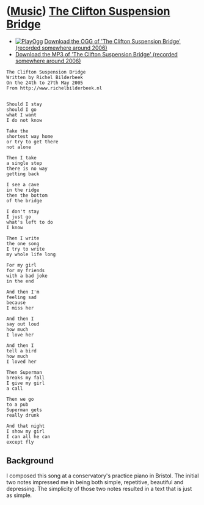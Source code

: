 # ([Music](Music.htm)) [The Clifton Suspension Bridge](SongTheCliftonSuspensionBridge.htm)

 * [![PlayOgg](http://static.fsf.org/playogg/Play_ogg_80x15.png "I support PlayOgg!")](http://playogg.org)
    [Download the OGG of 'The Clifton Suspension Bridge' (recorded
    somewhere around 2006)](http://www.richelbilderbeek.nl/CD05_19TheCliftonSuspensionBridge.ogg)
 * [Download the MP3 of 'The Clifton Suspension Bridge' (recorded
    somewhere around 2006)](http://www.richelbilderbeek.nl/CD05_19TheCliftonSuspensionBridge.mp3)

```
The Clifton Suspension Bridge
Written by Richel Bilderbeek
On the 24th to 27th May 2005 
From http://www.richelbilderbeek.nl

 
Should I stay 
should I go 
what I want 
I do not know 
 
Take the 
shortest way home 
or try to get there 
not alone 
 
Then I take 
a single step 
there is no way 
getting back 
 
I see a cave 
in the ridge 
then the bottom 
of the bridge 
 
I don't stay 
I just go 
what's left to do 
I know 
 
Then I write 
the one song 
I try to write 
my whole life long 
 
For my girl 
for my friends 
with a bad joke 
in the end 
 
And then I'm 
feeling sad 
because 
I miss her 
 
And then I 
say out loud 
how much 
I love her 
 
And then I 
tell a bird 
how much 
I loved her 
 
Then Superman 
breaks my fall 
I give my girl 
a call 
 
Then we go 
to a pub 
Superman gets 
really drunk 

And that night 
I show my girl 
I can all he can 
except fly
```

## Background

I composed this song at a conservatory's practice piano in Bristol.
The initial two notes impressed me in being both simple, repetitive,
beautiful and depressing. The simplicity of those two notes resulted in
a text that is just as simple.
